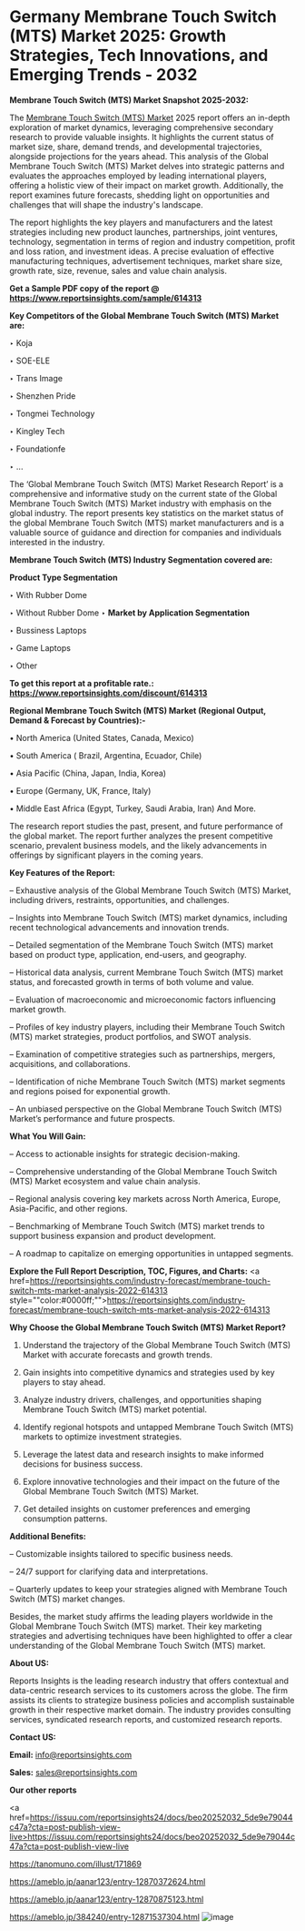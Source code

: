 # Germany Membrane Touch Switch (MTS) Market 2025: Growth Strategies, Tech Innovations, and Emerging Trends - 2032

<strong>Membrane Touch Switch (MTS) Market Snapshot 2025-2032:</strong>

The <a href=https://www.reportsinsights.com/sample/614313>Membrane Touch Switch (MTS) Market</a> 2025 report offers an in-depth exploration of market dynamics, leveraging comprehensive secondary research to provide valuable insights. It highlights the current status of market size, share, demand trends, and developmental trajectories, alongside projections for the years ahead. This analysis of the Global Membrane Touch Switch (MTS) Market delves into strategic patterns and evaluates the approaches employed by leading international players, offering a holistic view of their impact on market growth. Additionally, the report examines future forecasts, shedding light on opportunities and challenges that will shape the industry's landscape.

The report highlights the key players and manufacturers and the latest strategies including new product launches, partnerships, joint ventures, technology, segmentation in terms of region and industry competition, profit and loss ration, and investment ideas. A precise evaluation of effective manufacturing techniques, advertisement techniques, market share size, growth rate, size, revenue, sales and value chain analysis.

<strong>Get a Sample PDF copy of the report @ <a href=https://www.reportsinsights.com/sample/614313 style=color:#0000ff;>https://www.reportsinsights.com/sample/614313</a></strong>

<strong>Key Competitors of the Global Membrane Touch Switch (MTS) Market are:</strong>

‣ Koja

‣ SOE-ELE

‣ Trans Image

‣ Shenzhen Pride

‣ Tongmei Technology

‣ Kingley Tech

‣ Foundationfe

‣ ...

The ‘Global Membrane Touch Switch (MTS) Market Research Report’ is a comprehensive and informative study on the current state of the Global Membrane Touch Switch (MTS) Market industry with emphasis on the global industry. The report presents key statistics on the market status of the global Membrane Touch Switch (MTS) market manufacturers and is a valuable source of guidance and direction for companies and individuals interested in the industry.

<strong>Membrane Touch Switch (MTS) Industry Segmentation covered are:</strong>

<strong>Product Type Segmentation</strong>

‣ With Rubber Dome

‣ Without Rubber Dome
‣ 
<strong>Market by Application Segmentation</strong>

‣ Bussiness Laptops

‣ Game Laptops

‣ Other

<strong>To get this report at a profitable rate.: <a href=https://www.reportsinsights.com/discount/614313 style=color:#0000ff;>https://www.reportsinsights.com/discount/614313</a></strong>

<strong>Regional Membrane Touch Switch (MTS) Market (Regional Output, Demand &amp; Forecast by Countries):-</strong>

• North America (United States, Canada, Mexico)

• South America ( Brazil, Argentina, Ecuador, Chile)

• Asia Pacific (China, Japan, India, Korea)

• Europe (Germany, UK, France, Italy)

• Middle East Africa (Egypt, Turkey, Saudi Arabia, Iran) And More.

The research report studies the past, present, and future performance of the global market. The report further analyzes the present competitive scenario, prevalent business models, and the likely advancements in offerings by significant players in the coming years.

<strong>Key Features of the Report:</strong>

– Exhaustive analysis of the Global Membrane Touch Switch (MTS) Market, including drivers, restraints, opportunities, and challenges.

– Insights into Membrane Touch Switch (MTS) market dynamics, including recent technological advancements and innovation trends.

– Detailed segmentation of the Membrane Touch Switch (MTS) market based on product type, application, end-users, and geography.

– Historical data analysis, current Membrane Touch Switch (MTS) market status, and forecasted growth in terms of both volume and value.

– Evaluation of macroeconomic and microeconomic factors influencing market growth.

– Profiles of key industry players, including their Membrane Touch Switch (MTS) market strategies, product portfolios, and SWOT analysis.

– Examination of competitive strategies such as partnerships, mergers, acquisitions, and collaborations.

– Identification of niche Membrane Touch Switch (MTS) market segments and regions poised for exponential growth.

– An unbiased perspective on the Global Membrane Touch Switch (MTS) Market’s performance and future prospects.

<strong>What You Will Gain:</strong>

– Access to actionable insights for strategic decision-making.

– Comprehensive understanding of the Global Membrane Touch Switch (MTS) Market ecosystem and value chain analysis.

– Regional analysis covering key markets across North America, Europe, Asia-Pacific, and other regions.

– Benchmarking of Membrane Touch Switch (MTS) market trends to support business expansion and product development.

– A roadmap to capitalize on emerging opportunities in untapped segments.

<strong>Explore the Full Report Description, TOC, Figures, and Charts:</strong>
<a href=https://reportsinsights.com/industry-forecast/membrane-touch-switch-mts-market-analysis-2022-614313 style=""color:#0000ff;"">https://reportsinsights.com/industry-forecast/membrane-touch-switch-mts-market-analysis-2022-614313</a>

<strong>Why Choose the Global Membrane Touch Switch (MTS) Market Report?</strong>

1. Understand the trajectory of the Global Membrane Touch Switch (MTS) Market with accurate forecasts and growth trends.

2. Gain insights into competitive dynamics and strategies used by key players to stay ahead.

3. Analyze industry drivers, challenges, and opportunities shaping Membrane Touch Switch (MTS) market potential.

4. Identify regional hotspots and untapped Membrane Touch Switch (MTS) markets to optimize investment strategies.

5. Leverage the latest data and research insights to make informed decisions for business success.

6. Explore innovative technologies and their impact on the future of the Global Membrane Touch Switch (MTS) Market.

7. Get detailed insights on customer preferences and emerging consumption patterns.

<strong>Additional Benefits:</strong>

– Customizable insights tailored to specific business needs.

– 24/7 support for clarifying data and interpretations.

– Quarterly updates to keep your strategies aligned with Membrane Touch Switch (MTS) market changes.

Besides, the market study affirms the leading players worldwide in the Global Membrane Touch Switch (MTS) market. Their key marketing strategies and advertising techniques have been highlighted to offer a clear understanding of the Global Membrane Touch Switch (MTS) market.

<strong><strong>About US</strong>:</strong>

Reports Insights is the leading research industry that offers contextual and data-centric research services to its customers across the globe. The firm assists its clients to strategize business policies and accomplish sustainable growth in their respective market domain. The industry provides consulting services, syndicated research reports, and customized research reports.

<strong>Contact US:</strong>

<p class=><b>Email:</b> <a href=mailto:info@reportsinsights.com>info@reportsinsights.com</a></p>
<p class=><b>Sales:</b> <a href=mailto:sales@reportsinsights.com>sales@reportsinsights.com</a></p>

<strong>Our other reports</strong>

<a href=https://issuu.com/reportsinsights24/docs/beo20252032_5de9e79044c47a?cta=post-publish-view-live>https://issuu.com/reportsinsights24/docs/beo20252032_5de9e79044c47a?cta=post-publish-view-live</a>

<a href=https://tanomuno.com/illust/171869>https://tanomuno.com/illust/171869</a>

<a href=https://ameblo.jp/aanar123/entry-12870372624.html>https://ameblo.jp/aanar123/entry-12870372624.html</a>

<a href=https://ameblo.jp/aanar123/entry-12870875123.html>https://ameblo.jp/aanar123/entry-12870875123.html</a>

<a href=https://ameblo.jp/384240/entry-12871537304.html>https://ameblo.jp/384240/entry-12871537304.html</a>
![image](https://github.com/user-attachments/assets/5961f50d-5eff-49bd-8bff-bbd2bd43d67f)

